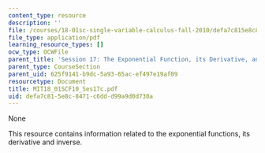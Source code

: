 ```yaml
---
content_type: resource
description: ''
file: /courses/18-01sc-single-variable-calculus-fall-2010/defa7c815e8c8471c6ddd99a9d0d730a_MIT18_01SCF10_Ses17c.pdf
file_type: application/pdf
learning_resource_types: []
ocw_type: OCWFile
parent_title: 'Session 17: The Exponential Function, its Derivative, and its Inverse'
parent_type: CourseSection
parent_uid: 625f9141-b9dc-5a93-65ac-ef497e19af09
resourcetype: Document
title: MIT18_01SCF10_Ses17c.pdf
uid: defa7c81-5e8c-8471-c6dd-d99a9d0d730a
---
```

None

This resource contains information related to the exponential functions, its derivative and inverse.